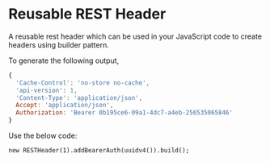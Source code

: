 # Reusable REST Header

A reusable rest header which can be used in your JavaScript code to create headers using builder pattern.

To generate the following output,

```javascript
{
  'Cache-Control': 'no-store no-cache',
  'api-version': 1,
  'Content-Type': 'application/json',
  Accept: 'application/json',
  Authorization: 'Bearer 0b195ce6-09a1-4dc7-a4eb-256535065846'
}
```

Use the below code:

`new RESTHeader(1).addBearerAuth(uuidv4()).build();`